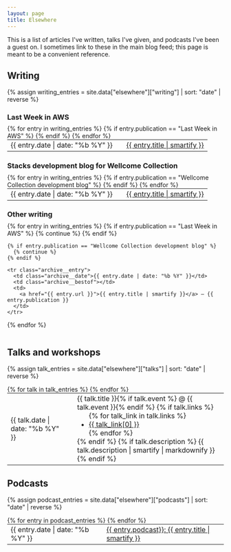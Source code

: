 ```yaml
---
layout: page
title: Elsewhere
---
```


This is a list of articles I've written, talks I've given, and podcasts I've been a guest on.
I sometimes link to these in the main blog feed; this page is meant to be a convenient reference.

<style>
  table.archive {
    margin-top: 0;
  }

  h3 {
    margin-bottom: 0.5em;
  }

  #talks_archive ul.dot_list {
    margin: 0;
  }

  #talks_archive tr:not(:last-child) .talk_description {
    padding-bottom: 0.75em;
  }

  .talk_description p:last-child {
    margin-bottom: 0;
  }
</style>

## Writing

{% assign writing_entries = site.data["elsewhere"]["writing"] | sort: "date" | reverse %}

### Last Week in AWS

<table class="archive">
  {% for entry in writing_entries %}
    {% if entry.publication == "Last Week in AWS" %}
      <tr class="archive__entry">
        <td class="archive__date">{{ entry.date | date: "%b %Y" }}</td>
        <td class="archive__bestof"></td>
        <td>
          <a href="{{ entry.url }}">{{ entry.title | smartify }}</a>
        </td>
      </tr>
    {% endif %}
  {% endfor %}
</table>

### Stacks development blog for Wellcome Collection

<table class="archive">
  {% for entry in writing_entries %}
    {% if entry.publication == "Wellcome Collection development blog" %}
      <tr class="archive__entry">
        <td class="archive__date">{{ entry.date | date: "%b %Y" }}</td>
        <td class="archive__bestof"></td>
        <td>
          <a href="{{ entry.url }}">{{ entry.title | smartify }}</a>
        </td>
      </tr>
    {% endif %}
  {% endfor %}
</table>

### Other writing

<table class="archive">
  {% for entry in writing_entries %}
    {% if entry.publication == "Last Week in AWS" %}
      {% continue %}
    {% endif %}

    {% if entry.publication == "Wellcome Collection development blog" %}
      {% continue %}
    {% endif %}

    <tr class="archive__entry">
      <td class="archive__date">{{ entry.date | date: "%b %Y" }}</td>
      <td class="archive__bestof"></td>
      <td>
        <a href="{{ entry.url }}">{{ entry.title | smartify }}</a> – {{ entry.publication }}
      </td>
    </tr>
  {% endfor %}
</table>


## Talks and workshops

{% assign talk_entries = site.data["elsewhere"]["talks"] | sort: "date" | reverse %}

<table class="archive" id="talks_archive">
  {% for talk in talk_entries %}
    <tr class="archive__entry">
      <td class="archive__date">{{ talk.date | date: "%b %Y" }}</td>
      <td class="archive__bestof"></td>
      <td class="talk_description">
        {{ talk.title }}{% if talk.event %} @ {{ talk.event }}{% endif %}
        {% if talk.links %}
        <ul class="dot_list">
          {% for talk_link in talk.links %}
          <li><a href="{{ talk_link[1] }}">{{ talk_link[0] }}</a></li>
          {% endfor %}
        </ul>
        {% endif %}
        {% if talk.description %}
        {{ talk.description | smartify | markdownify }}
        {% endif %}
      </td>
    </tr>
  {% endfor %}
</table>



## Podcasts

{% assign podcast_entries = site.data["elsewhere"]["podcasts"] | sort: "date" | reverse %}

<table class="archive">
  {% for entry in podcast_entries %}
    <tr class="archive__entry">
      <td class="archive__date">{{ entry.date | date: "%b %Y" }}</td>
      <td class="archive__bestof"></td>
      <td>
        <a href="{{ entry.url }}">{{ entry.podcast}}: {{ entry.title | smartify }}</a>
      </td>
    </tr>
  {% endfor %}
</table>